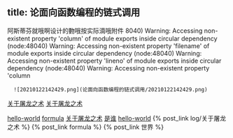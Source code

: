 title: 论面向函数编程的链式调用
---
阿斯蒂芬就哦啊设计的覅哦按实际滴哦附件
8040) Warning: Accessing non-existent property 'column' of module exports inside circular dependency
      (node:48040) Warning: Accessing non-existent property 'filename' of module exports inside circular dependency
      (node:48040) Warning: Accessing non-existent property 'lineno' of module exports inside circular dependency
      (node:48040) Warning: Accessing non-existent property 'column

      ![20210122142429.png](论面向函数编程的链式调用/20210122142429.png)

[关于屠龙之术](../../../log/关于屠龙之术.md)
[关于屠龙之术](/log/关于屠龙之术.md)

[hello-world](../../hello-world.md)
[formula](../../log/formula.md)
[关于屠龙之术](../../log/%E5%85%B3%E4%BA%8E%E5%B1%A0%E9%BE%99%E4%B9%8B%E6%9C%AF.md)
[是谁](%E6%98%AF%E8%B0%81.md)
[hello-world](hello-world.md)
{% post_link log/关于屠龙之术 %}
{% post_link formula %}
{% post_link 世界 %}

